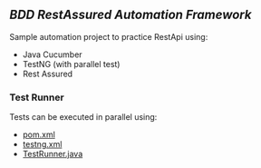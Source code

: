 ## _BDD RestAssured Automation Framework_

Sample automation project to practice RestApi using:
- Java Cucumber
- TestNG (with parallel test)
- Rest Assured


### Test Runner
Tests can be executed in parallel using:
- [pom.xml](pom.xml)
- [testng.xml](testng.xml)
- [TestRunner.java](src/test/java/runner/TestRunner.java)